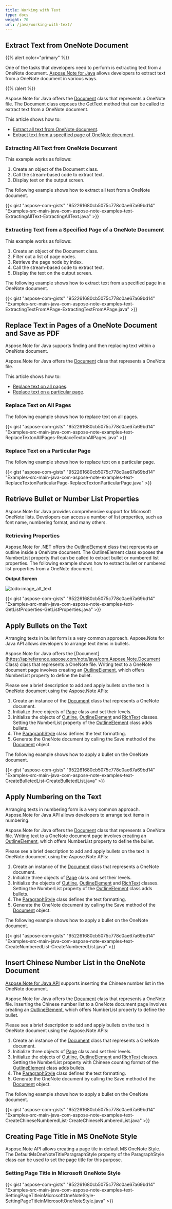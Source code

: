 ```yaml
---
title: Working with Text
type: docs
weight: 70
url: /java/working-with-text/
---
```


## **Extract Text from OneNote Document**
{{% alert color="primary" %}} 

One of the tasks that developers need to perform is extracting text from a OneNote document. [Aspose.Note for Java](https://products.aspose.com/note/java/) allows developers to extract text from a OneNote document in various ways.

{{% /alert %}} 

Aspose.Note for Java offers the [Document](https://apireference.aspose.com/note/java/com.aspose.note/Document) class that represents a OneNote file. The Document class exposes the GetText method that can be called to extract text from a OneNote document.

This article shows how to:

- [Extract all text from OneNote document](/note/java/working-with-text/#extracting-all-text-from-onenote-document).
- [Extract text from a specified page of OneNote document](/note/java/working-with-text/#extracting-text-from-a-specified-page-of-a-onenote-document).
### **Extracting All Text from OneNote Document**
This example works as follows:

1. Create an object of the Document class.
1. Call the stream-based code to extract text.
1. Display text on the output screen.

The following example shows how to extract all text from a OneNote document.

{{< gist "aspose-com-gists" "952261680cb5075c778c0ae67a69bd14" "Examples-src-main-java-com-aspose-note-examples-text-ExtractingAllText-ExtractingAllText.java" >}}
### **Extracting Text from a Specified Page of a OneNote Document**
This example works as follows:

1. Create an object of the Document class.
1. Filter out a list of page nodes.
1. Retrieve the page node by index.
1. Call the stream-based code to extract text.
1. Display the text on the output screen.

The following example shows how to extract text from a specified page in a OneNote document.

{{< gist "aspose-com-gists" "952261680cb5075c778c0ae67a69bd14" "Examples-src-main-java-com-aspose-note-examples-text-ExtractingTextFromAPage-ExtractingTextFromAPage.java" >}}
## **Replace Text in Pages of a OneNote Document and Save as PDF**
Aspose.Note for Java supports finding and then replacing text within a OneNote document.

Aspose.Note for Java offers the [Document](https://apireference.aspose.com/note/java/com.aspose.note/Document) class that represents a OneNote file.

This article shows how to:

- [Replace text on all pages](/note/java/working-with-text/#replace-text-on-all-pages).
- [Replace text on a particular page](/note/java/working-with-text/#replace-text-on-a-particular-page).
### **Replace Text on All Pages**
The following example shows how to replace text on all pages.

{{< gist "aspose-com-gists" "952261680cb5075c778c0ae67a69bd14" "Examples-src-main-java-com-aspose-note-examples-text-ReplaceTextonAllPages-ReplaceTextonAllPages.java" >}}
### **Replace Text on a Particular Page**
The following example shows how to replace text on a particular page.

{{< gist "aspose-com-gists" "952261680cb5075c778c0ae67a69bd14" "Examples-src-main-java-com-aspose-note-examples-text-ReplaceTextonParticularPage-ReplaceTextonParticularPage.java" >}}
## **Retrieve Bullet or Number List Properties**
Aspose.Note for Java provides comprehensive support for Microsoft OneNote lists. Developers can access a number of list properties, such as font name, numbering format, and many others.
### **Retrieving Properties**
Aspose.Note for .NET offers the [OutlineElement](https://apireference.aspose.com/note/java/com.aspose.note/OutlineElement) class that represents an outline inside a OneNote document. The OutlineElement class exposes the NumberList property that can be called to extract bullet or numbered list properties. The following example shows how to extract bullet or numbered list properties from a OneNote document.

**Output Screen** 

![todo:image_alt_text](working-with-text_1.png)

{{< gist "aspose-com-gists" "952261680cb5075c778c0ae67a69bd14" "Examples-src-main-java-com-aspose-note-examples-text-GetListProperties-GetListProperties.java" >}}
## **Apply Bullets on the Text**
Arranging texts in bullet form is a very common approach. Aspose.Note for Java API allows developers to arrange text items in bullets.

Aspose.Note for Java offers the [Document](https://apireference.aspose.com/note/java/com.Aspose.Note.Document Class) class that represents a OneNote file. Writing text to a OneNote document page involves creating an [OutlineElement](https://apireference.aspose.com/note/java/com.aspose.note/OutlineElement), which offers NumberList property to define the bullet.

Please see a brief description to add and apply bullets on the text in OneNote document using the Aspose.Note APIs:

1. Create an instance of the [Document](https://apireference.aspose.com/note/java/com.aspose.note/Document) class that represents a OneNote document.
1. Initialize three objects of [Page](https://apireference.aspose.com/note/java/com.aspose.note/Page) class and set their levels.
1. Initialize the objects of [Outline](https://apireference.aspose.com/note/java/com.aspose.note/Outline), [OutlineElement](https://apireference.aspose.com/note/java/com.aspose.note/OutlineElement) and [RichText](https://apireference.aspose.com/note/java/com.aspose.note/RichText) classes. 
   Setting the NumberList property of the [OutlineElement](https://apireference.aspose.com/note/java/com.aspose.note/OutlineElement) class adds bullets.
1. The [ParagraphStyle](https://apireference.aspose.com/note/java/com.aspose.note/ParagraphStyle) class defines the text formatting.
1. Generate the OneNote document by calling the Save method of the [Document](https://apireference.aspose.com/note/java/com.aspose.note/Document) object.

The following example shows how to apply a bullet on the OneNote document.

{{< gist "aspose-com-gists" "952261680cb5075c778c0ae67a69bd14" "Examples-src-main-java-com-aspose-note-examples-text-CreateBulletedList-CreateBulletedList.java" >}}
## **Apply Numbering on the Text**
Arranging texts in numbering form is a very common approach. Aspose.Note for Java API allows developers to arrange text items in numbering.

Aspose.Note for Java offers the [Document](https://apireference.aspose.com/note/java/com.aspose.note/Document) class that represents a OneNote file. Writing text to a OneNote document page involves creating an [OutlineElement](https://apireference.aspose.com/note/java/com.aspose.note/OutlineElement), which offers NumberList property to define the bullet.

Please see a brief description to add and apply bullets on the text in OneNote document using the Aspose.Note APIs:

1. Create an instance of the [Document](https://apireference.aspose.com/note/java/com.aspose.note/Document) class that represents a OneNote document.
1. Initialize three objects of [Page](https://apireference.aspose.com/note/java/com.aspose.note/Page) class and set their levels.
1. Initialize the objects of [Outline](https://apireference.aspose.com/note/java/com.aspose.note/Outline), [OutlineElement](https://apireference.aspose.com/note/java/com.aspose.note/OutlineElement) and [RichText](https://apireference.aspose.com/note/java/com.aspose.note/RichText) classes. 
   Setting the NumberList property of the [OutlineElement](https://apireference.aspose.com/note/java/com.aspose.note/OutlineElement) class adds bullets.
1. The [ParagraphStyle](https://apireference.aspose.com/note/java/com.aspose.note/ParagraphStyle) class defines the text formatting.
1. Generate the OneNote document by calling the Save method of the [Document](https://apireference.aspose.com/note/java/com.aspose.note/Document) object.

The following example shows how to apply a bullet on the OneNote document.

{{< gist "aspose-com-gists" "952261680cb5075c778c0ae67a69bd14" "Examples-src-main-java-com-aspose-note-examples-text-CreateNumberedList-CreateNumberedList.java" >}}
## **Insert Chinese Number List in the OneNote Document**
[Aspose.Note for Java API](https://products.aspose.com/note/java/) supports inserting the Chinese number list in the OneNote document.

Aspose.Note for Java offers the [Document](https://apireference.aspose.com/note/java/com.aspose.note/Document) class that represents a OneNote file. Inserting the Chinese number list to a OneNote document page involves creating an [OutlineElement](https://apireference.aspose.com/note/java/com.aspose.note/OutlineElement), which offers NumberList property to define the bullet.

Please see a brief description to add and apply bullets on the text in OneNote document using the Aspose.Note APIs:

1. Create an instance of the [Document](https://apireference.aspose.com/note/java/com.aspose.note/Document) class that represents a OneNote document.
1. Initialize three objects of [Page](https://apireference.aspose.com/note/java/com.aspose.note/Page) class and set their levels.
1. Initialize the objects of [Outline](https://apireference.aspose.com/note/java/com.aspose.note/Outline), [OutlineElement](https://apireference.aspose.com/note/java/com.aspose.note/OutlineElement) and [RichText](https://apireference.aspose.com/note/java/com.aspose.note/RichText) classes. 
   Setting the NumberList property with Chinese counting format of the [OutlineElement](https://apireference.aspose.com/note/java/com.aspose.note/OutlineElement) class adds bullets.
1. The [ParagraphStyle](https://apireference.aspose.com/note/java/com.aspose.note/ParagraphStyle) class defines the text formatting.
1. Generate the OneNote document by calling the Save method of the [Document](https://apireference.aspose.com/note/java/com.aspose.note/Document) object.

The following example shows how to apply a bullet on the OneNote document.

{{< gist "aspose-com-gists" "952261680cb5075c778c0ae67a69bd14" "Examples-src-main-java-com-aspose-note-examples-text-CreateChineseNumberedList-CreateChineseNumberedList.java" >}}
## **Creating Page Title in MS OneNote Style**
Aspose.Note API allows creating a page tile in default MS OneNote Style. The DefaultMsOneNoteTitleParagraphStyle property of the ParagraphStyle class can be used to set the page title for this purpose.
### **Setting Page Title in Microsoft OneNote Style**
{{< gist "aspose-com-gists" "952261680cb5075c778c0ae67a69bd14" "Examples-src-main-java-com-aspose-note-examples-text-SettingPageTitleinMicrosoftOneNoteStyle-SettingPageTitleinMicrosoftOneNoteStyle.java" >}}
